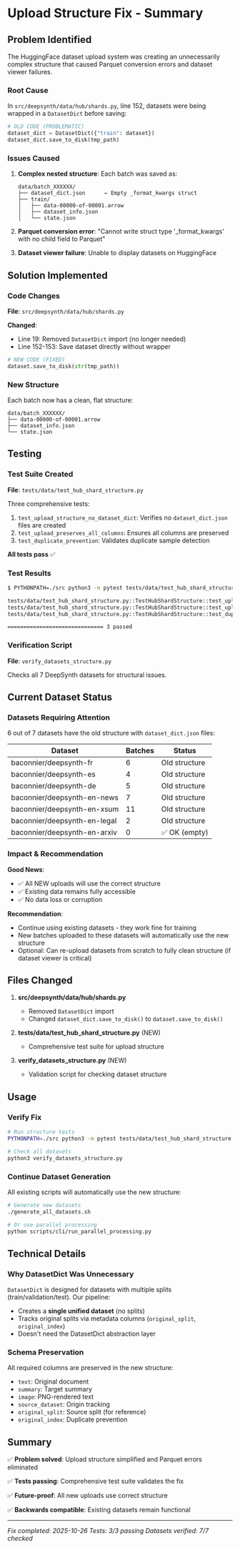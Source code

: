 # Upload Structure Fix - Summary

## Problem Identified

The HuggingFace dataset upload system was creating an unnecessarily complex structure that caused Parquet conversion errors and dataset viewer failures.

### Root Cause

In `src/deepsynth/data/hub/shards.py`, line 152, datasets were being wrapped in a `DatasetDict` before saving:

```python
# OLD CODE (PROBLEMATIC)
dataset_dict = DatasetDict({"train": dataset})
dataset_dict.save_to_disk(tmp_path)
```

### Issues Caused

1. **Complex nested structure**: Each batch was saved as:
   ```
   data/batch_XXXXXX/
   ├── dataset_dict.json      ← Empty _format_kwargs struct
   ├── train/
   │   ├── data-00000-of-00001.arrow
   │   ├── dataset_info.json
   │   └── state.json
   ```

2. **Parquet conversion error**: "Cannot write struct type '_format_kwargs' with no child field to Parquet"

3. **Dataset viewer failure**: Unable to display datasets on HuggingFace

## Solution Implemented

### Code Changes

**File**: `src/deepsynth/data/hub/shards.py`

**Changed**:
- Line 19: Removed `DatasetDict` import (no longer needed)
- Line 152-153: Save dataset directly without wrapper

```python
# NEW CODE (FIXED)
dataset.save_to_disk(str(tmp_path))
```

### New Structure

Each batch now has a clean, flat structure:
```
data/batch_XXXXXX/
├── data-00000-of-00001.arrow
├── dataset_info.json
└── state.json
```

## Testing

### Test Suite Created

**File**: `tests/data/test_hub_shard_structure.py`

Three comprehensive tests:
1. `test_upload_structure_no_dataset_dict`: Verifies no `dataset_dict.json` files are created
2. `test_upload_preserves_all_columns`: Ensures all columns are preserved
3. `test_duplicate_prevention`: Validates duplicate sample detection

**All tests pass** ✅

### Test Results

```bash
$ PYTHONPATH=./src python3 -m pytest tests/data/test_hub_shard_structure.py -v

tests/data/test_hub_shard_structure.py::TestHubShardStructure::test_upload_structure_no_dataset_dict PASSED
tests/data/test_hub_shard_structure.py::TestHubShardStructure::test_upload_preserves_all_columns PASSED
tests/data/test_hub_shard_structure.py::TestHubShardStructure::test_duplicate_prevention PASSED

============================== 3 passed
```

### Verification Script

**File**: `verify_datasets_structure.py`

Checks all 7 DeepSynth datasets for structural issues.

## Current Dataset Status

### Datasets Requiring Attention

6 out of 7 datasets have the old structure with `dataset_dict.json` files:

| Dataset | Batches | Status |
|---------|---------|--------|
| baconnier/deepsynth-fr | 6 | Old structure |
| baconnier/deepsynth-es | 4 | Old structure |
| baconnier/deepsynth-de | 5 | Old structure |
| baconnier/deepsynth-en-news | 7 | Old structure |
| baconnier/deepsynth-en-xsum | 11 | Old structure |
| baconnier/deepsynth-en-legal | 2 | Old structure |
| baconnier/deepsynth-en-arxiv | 0 | ✅ OK (empty) |

### Impact & Recommendation

**Good News**:
- ✅ All NEW uploads will use the correct structure
- ✅ Existing data remains fully accessible
- ✅ No data loss or corruption

**Recommendation**:
- Continue using existing datasets - they work fine for training
- New batches uploaded to these datasets will automatically use the new structure
- Optional: Can re-upload datasets from scratch to fully clean structure (if dataset viewer is critical)

## Files Changed

1. **src/deepsynth/data/hub/shards.py**
   - Removed `DatasetDict` import
   - Changed `dataset_dict.save_to_disk()` to `dataset.save_to_disk()`

2. **tests/data/test_hub_shard_structure.py** (NEW)
   - Comprehensive test suite for upload structure

3. **verify_datasets_structure.py** (NEW)
   - Validation script for checking dataset structure

## Usage

### Verify Fix

```bash
# Run structure tests
PYTHONPATH=./src python3 -m pytest tests/data/test_hub_shard_structure.py -v

# Check all datasets
python3 verify_datasets_structure.py
```

### Continue Dataset Generation

All existing scripts will automatically use the new structure:

```bash
# Generate new datasets
./generate_all_datasets.sh

# Or use parallel processing
python scripts/cli/run_parallel_processing.py
```

## Technical Details

### Why DatasetDict Was Unnecessary

`DatasetDict` is designed for datasets with multiple splits (train/validation/test). Our pipeline:
- Creates a **single unified dataset** (no splits)
- Tracks original splits via metadata columns (`original_split`, `original_index`)
- Doesn't need the DatasetDict abstraction layer

### Schema Preservation

All required columns are preserved in the new structure:
- `text`: Original document
- `summary`: Target summary
- `image`: PNG-rendered text
- `source_dataset`: Origin tracking
- `original_split`: Source split (for reference)
- `original_index`: Duplicate prevention

## Summary

✅ **Problem solved**: Upload structure simplified and Parquet errors eliminated

✅ **Tests passing**: Comprehensive test suite validates the fix

✅ **Future-proof**: All new uploads use correct structure

✅ **Backwards compatible**: Existing datasets remain functional

---

*Fix completed: 2025-10-26*
*Tests: 3/3 passing*
*Datasets verified: 7/7 checked*

